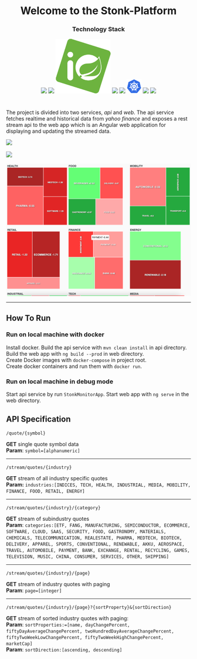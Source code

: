 <h1 align="center"> Welcome to the Stonk-Platform </h1>

<h3 align="center"> Technology Stack </h3>
<div align="center">
	<img src="https://raw.githubusercontent.com/gilbarbara/logos/master/logos/kotlin.svg" width="40"/>
  	<img src="https://raw.githubusercontent.com/gilbarbara/logos/master/logos/angular-icon.svg" width="40"/>
  	<img src="https://raw.githubusercontent.com/gilbarbara/logos/master/logos/spring.svg" width="150"/> 
  	<img src="https://raw.githubusercontent.com/gilbarbara/logos/master/logos/docker.svg" width="150"/>
  	<img src="https://raw.githubusercontent.com/gilbarbara/logos/master/logos/google-cloud.svg" width="50"/>  
  	<img src="https://raw.githubusercontent.com/gilbarbara/logos/master/logos/kubernetes.svg" width="40"/>
  	<img src="https://raw.githubusercontent.com/gilbarbara/logos/master/logos/maven.svg" width="140"/>
  	<img src="https://raw.githubusercontent.com/gilbarbara/logos/master/logos/yahoo.svg" width="150"/>
</div>

#

The project is divided into two services, *api* and *web*.
The api service fetches realtime and historical data from *yahoo finance* and exposes a rest stream api
to the web app which is an Angular web application for displaying and updating the streamed data.


![](doc/list-view.png)

![](doc/cards-view.png)

![](doc/heatmap.png)

---

## How To Run
### Run on local machine with docker
Install docker.
Build the api service with ```mvn clean install```
in api directory.  
Build the web app with ```ng build --prod```
in web directory.  
Create Docker images with ```docker-compose``` in project root.  
Create docker containers and run them with ```docker run```.


### Run on local machine in debug mode
Start api service by run ```StonkMonitorApp```. Start web app with ```ng serve``` in the web directory.

## API Specification

```
/quote/{symbol}
```

**GET** single quote symbol data  
**Param**: ```symbol=[alphanumeric]```

---
```
/stream/quotes/{industry}
```  

**GET** stream of all industry specific quotes  
**Param:** ```industries:[INDICES, TECH, HEALTH, INDUSTRIAL, MEDIA, MOBILITY,
FINANCE, FOOD, RETAIL, ENERGY]```

---
```
/stream/quotes/{industry}/{category}
```  

**GET** stream of subindustry quotes  
**Param**: ```categories:[ETF, FANG, MANUFACTURING, SEMICONDUCTOR, ECOMMERCE,
SOFTWARE, CLOUD, SAAS, SECURITY, FOOD, GASTRONOMY, MATERIALS,
CHEMICALS, TELECOMMUNICATION, REALESTATE, PHARMA, MEDTECH, BIOTECH,
DELIVERY, APPAREL, SPORTS, CONVENTIONAL, RENEWABLE, AKKU, AEROSPACE,
TRAVEL, AUTOMOBILE, PAYMENT, BANK, EXCHANGE, RENTAL, RECYCLING,
GAMES, TELEVISION, MUSIC, CHINA, CONSUMER, SERVICES, OTHER,
SHIPPING]```

---
```
/stream/quotes/{industry}/{page}
```   

**GET** stream of industry quotes with paging  
**Param**: ```page=[integer]```

---
```
/stream/quotes/{industry}/{page}?{sortProperty}&{sortDirection}
```

**GET** stream of sorted industry quotes with paging:  
**Param**: ```sortProperties:=[name, dayChangePercent, fiftyDayAverageChangePercent,
twoHundredDayAverageChangePercent, fiftyTwoWeekLowChangePercent, fiftyTwoWeekHighChangePercent, marketCap]```  
**Param**: ```sortDirection:[ascending, descending]```





